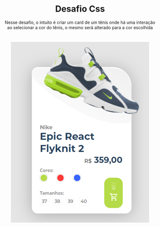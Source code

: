 <h1 align="center">Desafio Css</h1>
<p align="center">Nesse desafio, o intuito é criar um card de um tênis onde há uma interação ao selecionar a cor do tênis, o mesmo será alterado para a cor escolhida</p>

<h1 align="center">
  <img alt="Card Tenis Nike" title="Card Tenis Nike Epic React" src="./img/banner.png" />
</h1>
